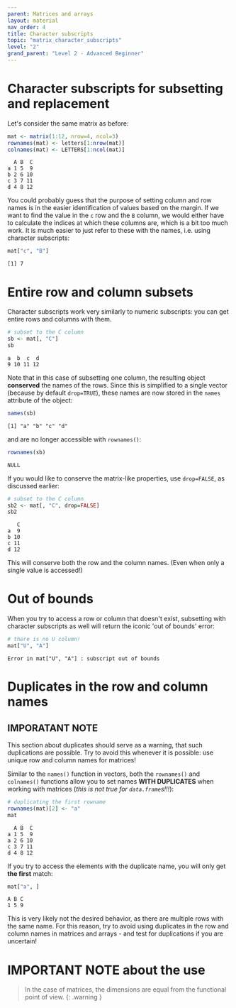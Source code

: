 ```yaml
---
parent: Matrices and arrays 
layout: material 
nav_order: 4
title: Character subscripts 
topic: "matrix_character_subscripts"
level: "2"
grand_parent: "Level 2 - Advanced Beginner"
---
```


# Character subscripts for subsetting and replacement

Let's consider the same matrix as before:

```R
mat <- matrix(1:12, nrow=4, ncol=3)
rownames(mat) <- letters[1:nrow(mat)]
colnames(mat) <- LETTERS[1:ncol(mat)]
```
```
  A B  C
a 1 5  9
b 2 6 10
c 3 7 11
d 4 8 12
```


You could probably guess that the purpose of setting column and row names is in the easier identification of values based on the margin. If we want to find the value in the `c` row and the `B` column, we would either have to calculate the indices at which these columns are, which is a bit too much work. It is much easier to just refer to these with the names, i.e. using character subscripts:

```R
mat["c", "B"]
```
```
[1] 7
```

# Entire row and column subsets

Character subscripts work very similarly to numeric subscripts: you can get entire rows and columns with them.

```R
# subset to the C column
sb <- mat[, "C"]
sb
```
```
a  b  c  d 
9 10 11 12 
```

Note that in this case of subsetting one column, the resulting object **conserved** the names of the rows. Since this is simplified to a single vector (because by default `drop=TRUE`), these names are now stored in the `names` attribute of the object:

```R
names(sb)
```
```
[1] "a" "b" "c" "d"
```
 
and are no longer accessible with `rownames()`:

```R
rownames(sb)
```
```
NULL
```


If you would like to conserve the matrix-like properties, use `drop=FALSE`, as discussed earlier:

```R
# subset to the C column
sb2 <- mat[, "C", drop=FALSE]
sb2
```
```
   C
a  9
b 10
c 11
d 12
```

This will conserve both the row and the column names. (Even when only a single value is accessed!)

# Out of bounds

When you try to access a row or column that doesn't exist, subsetting with character subscripts as well will return the iconic 'out of bounds' error:

```R
# there is no U column!
mat["U", "A"]
```
```
Error in mat["U", "A"] : subscript out of bounds
```

# Duplicates in the row and column names

## **IMPORATANT NOTE** 

This section about duplicates should serve as a warning, that such duplications are possible. Try to avoid this whenever it is possible: use unique row and column names for matrices!

Similar to the `names()` function in vectors, both the `rownames()` and `colnames()` functions allow you to set names **WITH DUPLICATES** when working with matrices (*this is not true for `data.frame`s!!!*):

```R
# duplicating the first rowname
rownames(mat)[2] <- "a"
mat
```
```
  A B  C
a 1 5  9
a 2 6 10
c 3 7 11
d 4 8 12
```

If you try to access the elements with the duplicate name, you will only get **the first** match:

```R
mat["a", ]
```
```
A B C 
1 5 9 
```

This is very likely not the desired behavior, as there are multiple rows with the same name. For this reason, try to avoid using duplicates in the row and column names in matrices and arrays - and test for duplications if you are uncertain!




# IMPORTANT NOTE about the use
>In the case of matrices, the dimensions are equal from the functional point of view. 
{: .warning }
